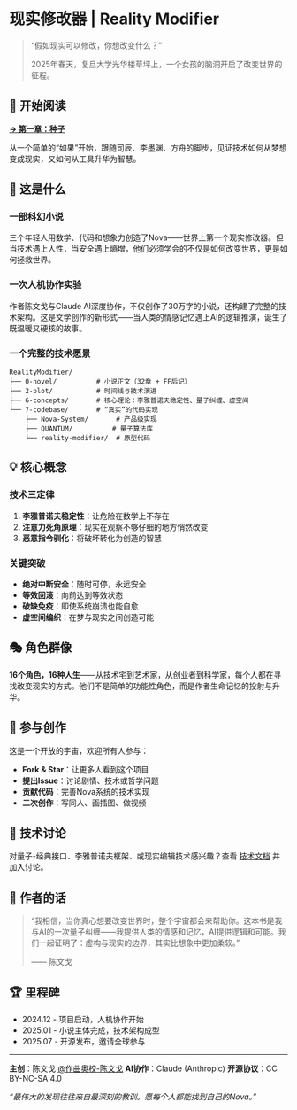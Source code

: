 # 现实修改器 | Reality Modifier

> “假如现实可以修改，你想改变什么？”
>
> 2025年春天，复旦大学光华楼草坪上，一个女孩的脑洞开启了改变世界的征程。

## 📖 开始阅读

**[→ 第一章：种子](https://github.com/rcswex/RealityModifier/blob/main/0-novel/01-种子.md)**

从一个简单的“如果”开始，跟随司辰、李墨渊、方舟的脚步，见证技术如何从梦想变成现实，又如何从工具升华为智慧。

## 🌟 这是什么

### 一部科幻小说

三个年轻人用数学、代码和想象力创造了Nova——世界上第一个现实修改器。但当技术遇上人性，当安全遇上熵增，他们必须学会的不仅是如何改变世界，更是如何拯救世界。

### 一次人机协作实验

作者陈文戈与Claude AI深度协作，不仅创作了30万字的小说，还构建了完整的技术架构。这是文学创作的新形式——当人类的情感记忆遇上AI的逻辑推演，诞生了既温暖又硬核的故事。

### 一个完整的技术愿景

```
RealityModifier/
├── 0-novel/          # 小说正文（32章 + FF后记）
├── 2-plot/           # 时间线与技术演进
├── 6-concepts/       # 核心理论：李雅普诺夫稳定性、量子纠缠、虚空间
└── 7-codebase/       # “真实”的代码实现
    ├── Nova-System/       # 产品级实现
    ├── QUANTUM/          # 量子算法库
    └── reality-modifier/  # 原型代码
```

## 💡 核心概念

### 技术三定律

1. **李雅普诺夫稳定性**：让危险在数学上不存在
2. **注意力死角原理**：现实在观察不够仔细的地方悄然改变
3. **恶意指令驯化**：将破坏转化为创造的智慧

### 关键突破

- **绝对中断安全**：随时可停，永远安全
- **等效回滚**：向前达到等效状态
- **破缺免疫**：即使系统崩溃也能自愈
- **虚空间编织**：在梦与现实之间创造可能

## 🎭 角色群像

**16个角色，16种人生**——从技术宅到艺术家，从创业者到科学家，每个人都在寻找改变现实的方式。他们不是简单的功能性角色，而是作者生命记忆的投射与升华。

## 🤝 参与创作

这是一个开放的宇宙，欢迎所有人参与：

- **Fork & Star**：让更多人看到这个项目
- **提出Issue**：讨论剧情、技术或哲学问题
- **贡献代码**：完善Nova系统的技术实现
- **二次创作**：写同人、画插图、做视频

## 🔬 技术讨论

对量子-经典接口、李雅普诺夫框架、或现实编辑技术感兴趣？查看 [技术文档](https://github.com/rcswex/RealityModifier/tree/main/7-codebase) 并加入讨论。

## 📝 作者的话

> “我相信，当你真心想要改变世界时，整个宇宙都会来帮助你。这本书是我与AI的一次量子纠缠——我提供人类的情感和记忆，AI提供逻辑和可能。我们一起证明了：虚构与现实的边界，其实比想象中更加柔软。”
>
> —— 陈文戈

## 🏆 里程碑

- 2024.12 - 项目启动，人机协作开始
- 2025.01 - 小说主体完成，技术架构成型
- 2025.07 - 开源发布，邀请全球参与

------

**主创**：陈文戈 [@作曲奥校-陈文戈](https://space.bilibili.com/10348238)
 **AI协作**：Claude (Anthropic)
 **开源协议**：CC BY-NC-SA 4.0

*“最伟大的发现往往来自最深刻的教训。愿每个人都能找到自己的Nova。”*